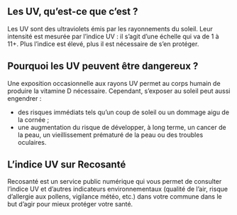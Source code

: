 ## **Les UV, qu’est-ce que c’est ?**

Les UV sont des ultraviolets émis par les rayonnements du soleil.
Leur intensité est mesurée par l’indice UV : il s’agit d’une échelle qui va de 1 à 11+. Plus l’indice est élevé, plus il est nécessaire de s’en protéger.

## **Pourquoi les UV peuvent être dangereux ?**

Une exposition occasionnelle aux rayons UV permet au corps humain de produire la vitamine D nécessaire. Cependant, s’exposer au soleil peut aussi engendrer :
- des risques immédiats tels qu’un coup de soleil ou un dommage aigu de la cornée ;
- une augmentation du risque de développer, à long terme, un cancer de la peau, un vieillissement prématuré de la peau ou des troubles oculaires.

## **L’indice UV sur Recosanté**

Recosanté est un service public numérique qui vous permet de consulter l’indice UV et d’autres indicateurs environnementaux (qualité de l’air, risque d’allergie aux pollens, vigilance météo, etc.) dans votre commune dans le but d’agir pour mieux protéger votre santé.